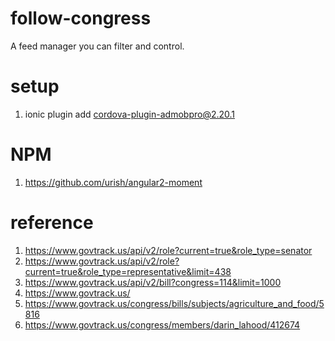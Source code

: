 # follow-congress
A feed manager you can filter and control.


# setup
1. ionic plugin add cordova-plugin-admobpro@2.20.1

# NPM
1. https://github.com/urish/angular2-moment

# reference
1. https://www.govtrack.us/api/v2/role?current=true&role_type=senator
2. https://www.govtrack.us/api/v2/role?current=true&role_type=representative&limit=438
3. https://www.govtrack.us/api/v2/bill?congress=114&limit=1000
4. https://www.govtrack.us/
5. https://www.govtrack.us/congress/bills/subjects/agriculture_and_food/5816
6. https://www.govtrack.us/congress/members/darin_lahood/412674
